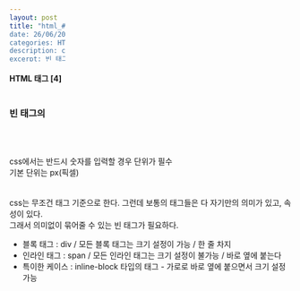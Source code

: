```yaml
---
layout: post
title: "html_#9 About CSS [3]”
date: 26/06/2021
categories: HTML
description: css
excerpt: 빈 태그의 종류
imageminiature: https://github.com/kwonyezy/kwonyezy.github.io/blob/master/_posts/pictures/skyimg.jpg?raw=true
---
```

#### HTML 태그 [4] <br><br>

### 빈 태그의 
 <br><br>

css에서는 반드시 숫자를 입력할 경우 단위가 필수 <br>
기본 단위는 px(픽셀) <br>
<br><br>
css는 무조건 태그 기준으로 한다. 그런데 보통의 태그들은 다 자기만의 의미가 있고, 속성이 있다. <br>
그래서 의미없이 묶어줄 수 있는 빈 태그가 필요하다. <br>
- 블록 태그 : div / 모든 블록 태그는 크기 설정이 가능 / 한 줄 차지 <br>
- 인라인 태그 : span / 모든 인라인 태그는 크기 설정이 불가능 / 바로 옆에 붙는다 <br>
- 특이한 케이스 : inline-block 타입의 태그 - 가로로 바로 옆에 붙으면서 크기 설정 가능
<br><br>
 
<head>
    <style>
        div{
            width: 100px;
            height: 100px;
            background-color: green;
        }

        button{
            width: 200px;
            height: 200px;
        }

        /* input[type=button]{
            width: 100px;
            height: 100px;
            background-color: greenyellow;
        }*/
    </style>
</head>
<body>
    <div></div>
    <input type="button" value="인풋태크" style="width: 150px; height: 80px; background-color: #d2f4ff; border: 2px solid #09c;"> <!--아무런 기능이 없다-->
    <button>버튼태그</button> <!--input type="submit"과 동일-->
</body>



```html
<head>
    <style>
        div{
            width: 100px;
            height: 100px;
            background-color: green;
        }

        button{
            width: 200px;
            height: 200px;
        }

        /* input[type=button]{
            width: 100px;
            height: 100px;
            background-color: greenyellow;
        }*/
    </style>
</head>
<body>
    <div></div>
    <input type="button" value="인풋태크" style="width: 150px; height: 80px; background-color: #d2f4ff; border: 2px solid #09c;"> <!--아무런 기능이 없다-->
    <button>버튼태그</button> <!--input type="submit"과 동일-->
</body>
```
